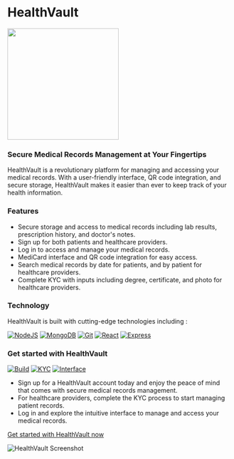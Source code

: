 # HealthVault

<img src="https://github.com/Freakyab/Med/blob/main/public/logo.png" width="250" height="250">

### Secure Medical Records Management at Your Fingertips

HealthVault is a revolutionary platform for managing and accessing your medical records. With a user-friendly interface, QR code integration, and secure storage, HealthVault makes it easier than ever to keep track of your health information.

### Features
- Secure storage and access to medical records including lab results, prescription history, and doctor's notes.
- Sign up for both patients and healthcare providers.
- Log in to access and manage your medical records.
- MediCard interface and QR code integration for easy access.
- Search medical records by date for patients, and by patient for healthcare providers.
- Complete KYC with inputs including degree, certificate, and photo for healthcare providers.

### Technology
HealthVault is built with cutting-edge technologies including :

[![NodeJS](https://img.shields.io/badge/NodeJS-14.x-green.svg)](https://nodejs.org/en/)
[![MongoDB](https://img.shields.io/badge/MongoDB-4.4-brightgreen.svg)](https://www.mongodb.com/)
[![Git](https://img.shields.io/badge/Git-2.28-black.svg)](https://git-scm.com/)
[![React](https://img.shields.io/badge/React-17.0-blue.svg)](https://reactjs.org/)
[![Express](https://img.shields.io/badge/Express-4.17-white.svg)](https://expressjs.com/)


### Get started with HealthVault
[![Build](https://img.shields.io/badge/Build-Passing-brightgreen.svg)](https://github.com/{Mohitraut07}/{Med})
[![KYC](https://img.shields.io/badge/KYC-Approved-blue.svg)](https://opensource.org/licenses/MIT)
[![Interface](https://img.shields.io/badge/Intuitive-Interface-brightgreen.svg)](https://github.com/{Mohitraut07}/{Med}/pulls)

- Sign up for a HealthVault account today and enjoy the peace of mind that comes with secure medical records management.
- For healthcare providers, complete the KYC process to start managing patient records.
- Log in and explore the intuitive interface to manage and access your medical records.

[Get started with HealthVault now]()

![HealthVault Screenshot]()
